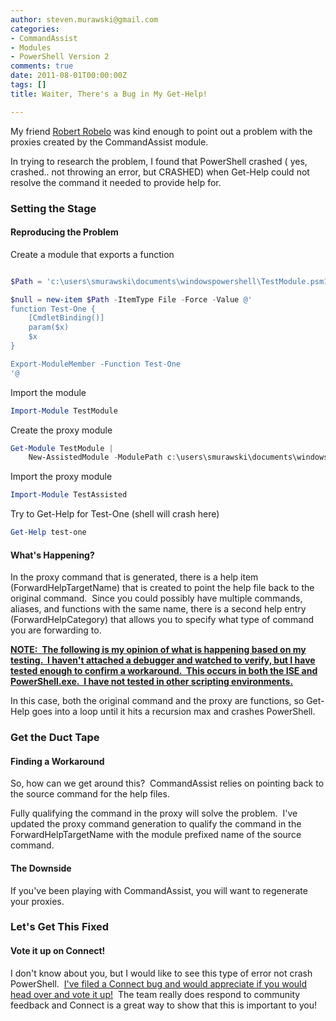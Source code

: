 ```yaml
---
author: steven.murawski@gmail.com
categories:
- CommandAssist
- Modules
- PowerShell Version 2
comments: true
date: 2011-08-01T00:00:00Z
tags: []
title: Waiter, There's a Bug in My Get-Help!

---
```


My friend <a href="http://robertrobelo.wordpress.com/about/" target="_blank">Robert Robelo</a> was kind enough to point out a problem with the proxies created by the CommandAssist module.



In trying to research the problem, I found that PowerShell crashed ( yes, crashed.. not throwing an error, but CRASHED) when Get-Help could not resolve the command it needed to provide help for.

### Setting the Stage 

#### Reproducing the Problem

Create a module that exports a function

```powershell

$Path = 'c:\users\smurawski\documents\windowspowershell\TestModule.psm1'

$null = new-item $Path -ItemType File -Force -Value @'
function Test-One {
    [CmdletBinding()]
    param($x)
    $x
}

Export-ModuleMember -Function Test-One
'@
```

Import the module
    
```powershell
Import-Module TestModule
```
    
Create the proxy module
    
```powershell
Get-Module TestModule | 
    New-AssistedModule -ModulePath c:\users\smurawski\documents\windowspowershell\TestAssisted
```

    
Import the proxy module
    
```powershell
Import-Module TestAssisted
```
    
Try to Get-Help for Test-One (shell will crash here)
    
```powershell
Get-Help test-one
```

#### What's Happening?

In the proxy command that is generated, there is a help item (ForwardHelpTargetName) that is created to point the help file back to the original command.&#160; Since you could possibly have multiple commands, aliases, and functions with the same name, there is a second help entry (ForwardHelpCategory) that allows you to specify what type of command you are forwarding to.



**<u>NOTE:&#160; The following is my opinion of what is happening based on my testing.&#160; I haven't attached a debugger and watched to verify, but I have tested enough to confirm a workaround.&#160; This occurs in both the ISE and PowerShell.exe.&#160; I have not tested in other scripting environments.</u>**



In this case, both the original command and the proxy are functions, so Get-Help goes into a loop until it hits a recursion max and crashes PowerShell.&#160; 



### Get the Duct Tape 




#### Finding a Workaround




So, how can we get around this?&#160; CommandAssist relies on pointing back to the source command for the help files.&#160; 



Fully qualifying the command in the proxy will solve the problem.&#160; I've updated the proxy command generation to qualify the command in the ForwardHelpTargetName with the module prefixed name of the source command.



#### The Downside




If you've been playing with CommandAssist, you will want to regenerate your proxies.



### Let's Get This Fixed 




#### Vote it up on Connect!




I don't know about you, but I would like to see this type of error not crash PowerShell.&#160; <a href="https://connect.microsoft.com/PowerShell/feedback/details/684132/get-help-of-a-proxy-command-of-a-function-causes-crash" target="_blank">I've filed a Connect bug and would appreciate if you would head over and vote it up!</a>&#160; The team really does respond to community feedback and Connect is a great way to show that this is important to you!

